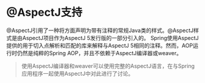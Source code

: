 # @AspectJ支持
@AspectJ引用了一种将方面声明为带有注释的常规Java类的样式。@AspectJ样式是由AspectJ项目作为AspectJ 5发行版的一部分引入的。
Spring使用AspectJ提供的用于切入点解析和匹配的库来解释与AspectJ 5相同的注释。然而，AOP运行时仍然是纯粹的Spring AOP，并且不依赖于AspectJ编译器或weaver。

> 使用AspectJ编译器和weaver可以使用完整的AspectJ语言，在与Spring应用程序一起使用AspectJ中对此进行了讨论。